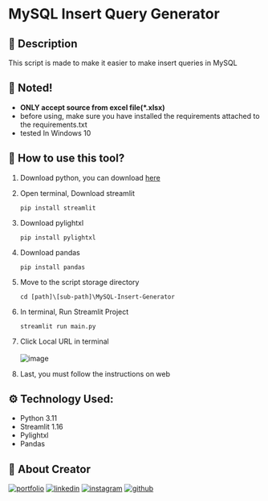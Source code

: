 
# MySQL Insert Query Generator
## :open_book: Description
This script is made to make it easier to make insert queries in MySQL

## :pushpin: Noted!
  - **ONLY accept source from excel file(*.xlsx)**
  - before using, make sure you have installed the requirements attached to the requirements.txt
  - tested In Windows 10
## :syringe: How to use this tool?
1. Download python, you can download [here](https://www.python.org/downloads/)
2. Open terminal, Download streamlit

   ```shell
   pip install streamlit
   ```
3. Download pylightxl

   ```shell
   pip install pylightxl
   ```
4. Download pandas

   ```shell
   pip install pandas
   ```
5. Move to the script storage directory

   ```shell
   cd [path]\[sub-path]\MySQL-Insert-Generator
   ```
6. In terminal, Run Streamlit Project

   ```shell
   streamlit run main.py
   ```
7. Click Local URL in terminal<br><br>
   ![image](https://user-images.githubusercontent.com/75787853/210348875-9727f633-5473-4f24-863f-5fad08f22301.png)

8. Last, you must follow the instructions on web<br>


## :gear: Technology Used:

 - Python 3.11
 - Streamlit 1.16
 - Pylightxl
 - Pandas

## :link: About Creator
[![portfolio](https://img.shields.io/badge/my_portfolio-000?style=for-the-badge&logo=ko-fi&logoColor=white)](https://www.ferdyhape.site/)
[![linkedin](https://img.shields.io/badge/linkedin-0A66C2?style=for-the-badge&logo=linkedin&logoColor=white)](https://www.linkedin.com/in/ferdy-hahan-pradana)
[![instagram](https://img.shields.io/badge/instagram-833AB4?style=for-the-badge&logo=instagram&logoColor=white)](https://instagram.com/ferdyhape)
[![github](https://img.shields.io/badge/github-333?style=for-the-badge&logo=github&logoColor=white)](https://github.com/ferdyhape)
